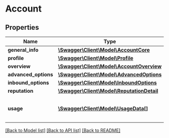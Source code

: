 # Account

## Properties
Name | Type | Description | Notes
------------ | ------------- | ------------- | -------------
**general_info** | [**\Swagger\Client\Model\AccountCore**](AccountCore.md) |  | 
**profile** | [**\Swagger\Client\Model\Profile**](Profile.md) |  | 
**overview** | [**\Swagger\Client\Model\AccountOverview**](AccountOverview.md) |  | 
**advanced_options** | [**\Swagger\Client\Model\AdvancedOptions**](AdvancedOptions.md) |  | 
**inbound_options** | [**\Swagger\Client\Model\InboundOptions**](InboundOptions.md) |  | 
**reputation** | [**\Swagger\Client\Model\ReputationDetail**](ReputationDetail.md) |  | 
**usage** | [**\Swagger\Client\Model\UsageData[]**](UsageData.md) | Shows usage of your account. | 

[[Back to Model list]](../README.md#documentation-for-models) [[Back to API list]](../README.md#documentation-for-api-endpoints) [[Back to README]](../README.md)



